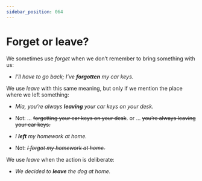 ```yaml
---
sidebar_position: 064
---
```


# Forget or leave?

We sometimes use *forget* when we don’t remember to bring something with us:

- *I’ll have to go back; I’ve **forgotten** my car keys.*

We use *leave* with this same meaning, but only if we mention the place where we left something:

- *Mia, you’re always **leaving** your car keys on your desk.*
- Not: … ~~forgetting your car keys on your desk~~. or … ~~you’re always leaving your car keys.~~

- *I **left** my homework at home.*
- Not: *~~I forgot my homework at home.~~*

We use *leave* when the action is deliberate:

- *We decided to **leave** the dog at home.*
